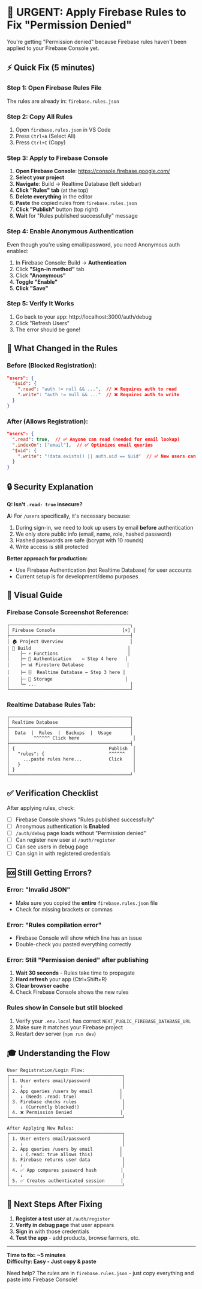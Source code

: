 # 🚨 URGENT: Apply Firebase Rules to Fix "Permission Denied"

You're getting "Permission denied" because Firebase rules haven't been applied to your Firebase Console yet.

## ⚡ Quick Fix (5 minutes)

### Step 1: Open Firebase Rules File
The rules are already in: `firebase.rules.json`

### Step 2: Copy All Rules
1. Open `firebase.rules.json` in VS Code
2. Press `Ctrl+A` (Select All)
3. Press `Ctrl+C` (Copy)

### Step 3: Apply to Firebase Console
1. **Open Firebase Console**: https://console.firebase.google.com/
2. **Select your project**
3. **Navigate**: Build → Realtime Database (left sidebar)
4. **Click "Rules" tab** (at the top)
5. **Delete everything** in the editor
6. **Paste** the copied rules from `firebase.rules.json`
7. **Click "Publish"** button (top right)
8. **Wait** for "Rules published successfully" message

### Step 4: Enable Anonymous Authentication
Even though you're using email/password, you need Anonymous auth enabled:

1. In Firebase Console: Build → **Authentication**
2. Click **"Sign-in method"** tab
3. Click **"Anonymous"**
4. **Toggle "Enable"**
5. **Click "Save"**

### Step 5: Verify It Works
1. Go back to your app: http://localhost:3000/auth/debug
2. Click "Refresh Users"
3. The error should be gone!

## 🎯 What Changed in the Rules

### Before (Blocked Registration):
```json
"users": {
  "$uid": {
    ".read": "auth != null && ...",  // ❌ Requires auth to read
    ".write": "auth != null && ..."  // ❌ Requires auth to write
  }
}
```

### After (Allows Registration):
```json
"users": {
  ".read": true,  // ✅ Anyone can read (needed for email lookup)
  ".indexOn": ["email"],  // ✅ Optimizes email queries
  "$uid": {
    ".write": "!data.exists() || auth.uid == $uid"  // ✅ New users can create, existing users can update own
  }
}
```

## 🔒 Security Explanation

**Q: Isn't `.read: true` insecure?**

**A:** For `/users` specifically, it's necessary because:
1. During sign-in, we need to look up users by email **before** authentication
2. We only store public info (email, name, role, hashed password)
3. Hashed passwords are safe (bcrypt with 10 rounds)
4. Write access is still protected

**Better approach for production:**
- Use Firebase Authentication (not Realtime Database) for user accounts
- Current setup is for development/demo purposes

## 📸 Visual Guide

### Firebase Console Screenshot Reference:

```
┌─────────────────────────────────────────────┐
│ Firebase Console                         [×] │
├─────────────────────────────────────────────┤
│ 🏠 Project Overview                         │
│ 🔨 Build                                    │
│    ├─ ⚡ Functions                          │
│    ├─ 🔐 Authentication    ← Step 4 here   │
│    ├─ 📊 Firestore Database                │
│    ├─ 🗄️  Realtime Database ← Step 3 here │
│    ├─ 💾 Storage                           │
│    └─ ...                                   │
└─────────────────────────────────────────────┘
```

### Realtime Database Rules Tab:
```
┌─────────────────────────────────────────────┐
│ Realtime Database                           │
├─────────────────────────────────────────────┤
│  Data  |  Rules  |  Backups  |  Usage       │
│         ^^^^^^ Click here                    │
├─────────────────────────────────────────────┤
│ {                                   Publish  │
│   "rules": {                        ^^^^^^   │
│     ...paste rules here...          Click    │
│   }                                          │
│ }                                            │
└─────────────────────────────────────────────┘
```

## ✅ Verification Checklist

After applying rules, check:

- [ ] Firebase Console shows "Rules published successfully"
- [ ] Anonymous authentication is **Enabled**
- [ ] `/auth/debug` page loads without "Permission denied"
- [ ] Can register new user at `/auth/register`
- [ ] Can see users in debug page
- [ ] Can sign in with registered credentials

## 🆘 Still Getting Errors?

### Error: "Invalid JSON"
- Make sure you copied the **entire** `firebase.rules.json` file
- Check for missing brackets or commas

### Error: "Rules compilation error"
- Firebase Console will show which line has an issue
- Double-check you pasted everything correctly

### Error: Still "Permission denied" after publishing
1. **Wait 30 seconds** - Rules take time to propagate
2. **Hard refresh** your app (Ctrl+Shift+R)
3. **Clear browser cache**
4. Check Firebase Console shows the new rules

### Rules show in Console but still blocked
1. Verify your `.env.local` has correct `NEXT_PUBLIC_FIREBASE_DATABASE_URL`
2. Make sure it matches your Firebase project
3. Restart dev server (`npm run dev`)

## 🎓 Understanding the Flow

```
User Registration/Login Flow:
┌──────────────────────────────────────────┐
│ 1. User enters email/password            │
│    ↓                                     │
│ 2. App queries /users by email          │
│    ↓ (Needs .read: true)                │
│ 3. Firebase checks rules                 │
│    ↓ (Currently blocked!)                │
│ 4. ❌ Permission Denied                  │
└──────────────────────────────────────────┘

After Applying New Rules:
┌──────────────────────────────────────────┐
│ 1. User enters email/password            │
│    ↓                                     │
│ 2. App queries /users by email          │
│    ↓ (.read: true allows this)          │
│ 3. Firebase returns user data            │
│    ↓                                     │
│ 4. ✅ App compares password hash         │
│    ↓                                     │
│ 5. ✅ Creates authenticated session      │
└──────────────────────────────────────────┘
```

## 🚀 Next Steps After Fixing

1. **Register a test user** at `/auth/register`
2. **Verify in debug page** that user appears
3. **Sign in** with those credentials
4. **Test the app** - add products, browse farmers, etc.

---

**Time to fix: ~5 minutes**  
**Difficulty: Easy - Just copy & paste**  

Need help? The rules are in `firebase.rules.json` - just copy everything and paste into Firebase Console!
